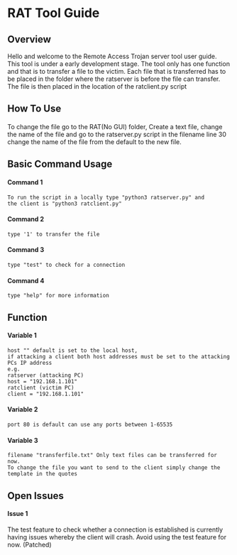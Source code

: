 # RAT Tool Guide
## Overview

Hello and welcome to the Remote Access Trojan server tool user guide. This tool is under a early development stage. The tool only has one function and that is to transfer a file to the victim. Each file that is transferred has to be placed in the folder where the ratserver is before the file can transfer.
The file is then placed in the location of the ratclient.py script


## How To Use
####

To change the file go to the RAT(No GUI) folder, Create a text file, change the name of the file and go to the ratserver.py script in the filename line 30 change the name of the file from the default to the new file.

## Basic Command Usage

#### Command 1
```
To run the script in a locally type "python3 ratserver.py" and
the client is "python3 ratclient.py"
```

#### Command 2
```
type '1' to transfer the file
```

#### Command 3
```
type "test" to check for a connection
```

#### Command 4
```
type "help" for more information
```

## Function

#### Variable 1
```
host "" default is set to the local host,
if attacking a client both host addresses must be set to the attacking PCs IP address
e.g.
ratserver (attacking PC)
host = "192.168.1.101"
ratclient (victim PC)
client = "192.168.1.101"
```
#### Variable 2
```
port 80 is default can use any ports between 1-65535
```
#### Variable 3
```
filename "transferfile.txt" Only text files can be transferred for now.
To change the file you want to send to the client simply change the template in the quotes
```

## Open Issues

#### Issue 1
The test feature to check whether a connection is established is currently having issues whereby the client will crash. Avoid using the test feature for now. (Patched)
